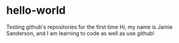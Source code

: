 # hello-world
Testing github's repositories for the first time
Hi, my name is Jamie Sanderson, and I am learning to code as well as use github!
